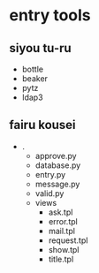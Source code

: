 # entry tools


## siyou tu-ru
* bottle
* beaker
* pytz
* ldap3

## fairu kousei
* .   
    * approve.py  
    * database.py  
    * entry.py  
    * message.py  
    * valid.py  
    * views  
        * ask.tpl  
        * error.tpl  
        * mail.tpl  
        * request.tpl  
        * show.tpl  
        * title.tpl  
